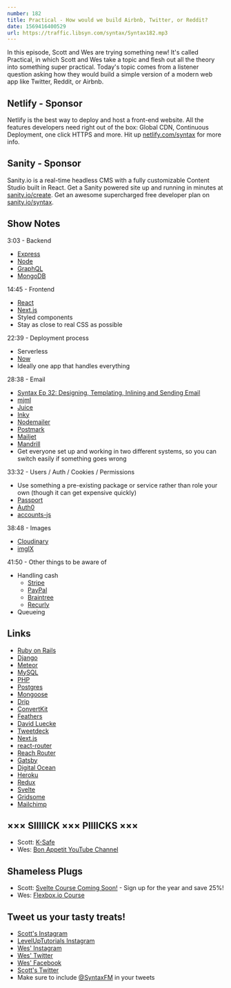 ```yaml
---
number: 182
title: Practical - How would we build Airbnb, Twitter, or Reddit?
date: 1569416400529
url: https://traffic.libsyn.com/syntax/Syntax182.mp3
---
```


In this episode, Scott and Wes are trying something new! It's called Practical, in which Scott and Wes take a topic and flesh out all the theory into something super practical. Today's topic comes from a listener question asking how they would build a simple version of a modern web app like Twitter, Reddit, or Airbnb. 

## Netlify - Sponsor
Netlify is the best way to deploy and host a front-end website. All the features developers need right out of the box: Global CDN, Continuous Deployment, one click HTTPS and more. Hit up [netlify.com/syntax](https://netlify.com/syntax) for more info.

## Sanity - Sponsor
Sanity.io is a real-time headless CMS with a fully customizable Content Studio built in React. Get a Sanity powered site up and running in minutes at [sanity.io/create](https://www.sanity.io/create). Get an awesome supercharged free developer plan on [sanity.io/syntax](https://www.sanity.io/syntax).

## Show Notes

3:03 - Backend

* [Express](https://expressjs.com/)
* [Node](https://nodejs.org)
* [GraphQL](https://graphql.org/)
* [MongoDB](https://www.mongodb.com/)

14:45 - Frontend

* [React](https://reactjs.org/)
* [Next.js](https://nextjs.org/)
* Styled components
* Stay as close to real CSS as possible

22:39 - Deployment process

* Serverless
* [Now](https://zeit.co/home)
* Ideally one app that handles everything

28:38 - Email

* [Syntax Ep 32: Designing, Templating, Inlining and Sending Email](https://syntax.fm/show/032/designing-templating-inlining-and-sending-email)
* [mjml](https://mjml.io/)
* [Juice](https://github.com/Automattic/juice)
* [Inky](https://github.com/foundation/inky)
* [Nodemailer](https://nodemailer.com)
* [Postmark](https://postmarkapp.com/)
* [Mailjet](https://www.mailjet.com/)
* [Mandrill](https://mandrill.com/)
* Get everyone set up and working in two different systems, so you can switch easily if something goes wrong

33:32 - Users / Auth / Cookies / Permissions 

* Use something a pre-existing package or service rather than role your own (though it can get expensive quickly)
* [Passport](http://www.passportjs.org/)
* [Auth0](https://auth0.com/)
* [accounts-js](https://accounts-js.netlify.com/)

38:48 - Images

* [Cloudinary](https://cloudinary.com/)
* [imgIX](https://www.imgix.com/)

41:50 - Other things to be aware of

* Handling cash
  * [Stripe](https://stripe.com/)
  * [PayPal](https://www.paypal.com/us/home)
  * [Braintree](https://www.braintreepayments.com/)
  * [Recurly](https://recurly.com/)
* Queueing

## Links
* [Ruby on Rails](https://rubyonrails.org/)
* [Django](https://www.djangoproject.com/)
* [Meteor](https://www.meteor.com/)
* [MySQL](https://www.mysql.com/)
* [PHP](https://www.php.net/)
* [Postgres](https://www.postgresql.org/)
* [Mongoose](https://mongoosejs.com/)
* [Drip](https://www.drip.com/)
* [ConvertKit](https://convertkit.com/)
* [Feathers](https://feathersjs.com/)
* [David Luecke](https://twitter.com/daffl)
* [Tweetdeck](https://tweetdeck.twitter.com/)
* [Next.js](https://nextjs.org)
* [react-router](https://www.npmjs.com/package/react-router)
* [Reach Router](https://reach.tech/router)
* [Gatsby](https://www.gatsbyjs.org/)
* [Digital Ocean](https://www.digitalocean.com/)
* [Heroku](https://www.heroku.com/)
* [Redux](https://redux.js.org/)
* [Svelte](https://svelte.dev/)
* [Gridsome](https://gridsome.org/)
* [Mailchimp](https://mailchimp.com/)

## ××× SIIIIICK ××× PIIIICKS ×××
* Scott: [K-Safe](https://amzn.to/300gH6l)
* Wes: [Bon Appetit YouTube Channel](https://www.youtube.com/channel/UCbpMy0Fg74eXXkvxJrtEn3w) 

## Shameless Plugs
* Scott: [Svelte Course Coming Soon!](https://www.leveluptutorials.com/pro) - Sign up for the year and save 25%!
* Wes: [Flexbox.io Course](https://flexbox.io/)

## Tweet us your tasty treats!
* [Scott's Instagram](https://www.instagram.com/stolinski/)
* [LevelUpTutorials Instagram](https://www.instagram.com/LevelUpTutorials/)
* [Wes' Instagram](https://www.instagram.com/wesbos/)
* [Wes' Twitter](https://twitter.com/wesbos)
* [Wes' Facebook](https://www.facebook.com/wesbos.developer)
* [Scott's Twitter](https://twitter.com/stolinski)
* Make sure to include [@SyntaxFM](https://twitter.com/SyntaxFM) in your tweets